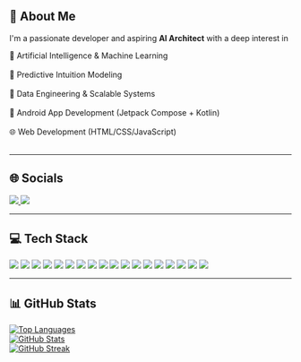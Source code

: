 ## 🚀 About Me

<div align="left">

I'm a passionate developer and aspiring **AI Architect** with a deep interest in

🤖 Artificial Intelligence & Machine Learning<br/><br/>
🧠 Predictive Intuition Modeling<br/><br/>
🧰 Data Engineering & Scalable Systems<br/><br/>
📱 Android App Development (Jetpack Compose + Kotlin)<br/><br/>
🌐 Web Development (HTML/CSS/JavaScript)<br/><br/>

---

## 🌐 Socials

<a href="https://linkedin.com/in/@jacobkirbyarchitect">
  <img src="https://img.shields.io/badge/LinkedIn-%230077B5.svg?logo=linkedin&logoColor=white" />
</a>
<a href="https://codepen.io/@yuv2222">
  <img src="https://img.shields.io/badge/Codepen-000000?logo=codepen&logoColor=white" />
</a>

---

## 💻 Tech Stack

<img src="https://img.shields.io/badge/python-3670A0?style=for-the-badge&logo=python&logoColor=ffdd54"/>
<img src="https://img.shields.io/badge/javascript-%23323330.svg?style=for-the-badge&logo=javascript&logoColor=%23F7DF1E"/>
<img src="https://img.shields.io/badge/mysql-4479A1.svg?style=for-the-badge&logo=mysql&logoColor=white"/>
<img src="https://img.shields.io/badge/tailwindcss-%2338B2AC.svg?style=for-the-badge&logo=tailwind-css&logoColor=white"/>
<img src="https://img.shields.io/badge/github-%23121011.svg?style=for-the-badge&logo=github&logoColor=white"/>
<img src="https://img.shields.io/badge/git-%23F05033.svg?style=for-the-badge&logo=git&logoColor=white"/>
<img src="https://img.shields.io/badge/glitch-%233333FF.svg?style=for-the-badge&logo=glitch&logoColor=white"/>
<img src="https://img.shields.io/badge/node.js-6DA55F?style=for-the-badge&logo=node.js&logoColor=white"/>
<img src="https://img.shields.io/badge/react-%2320232a.svg?style=for-the-badge&logo=react&logoColor=%2361DAFB"/>
<img src="https://img.shields.io/badge/vite-%23646CFF.svg?style=for-the-badge&logo=vite&logoColor=white"/>
<img src="https://img.shields.io/badge/WordPress-%23117AC9.svg?style=for-the-badge&logo=WordPress&logoColor=white"/>
<img src="https://img.shields.io/badge/WebGL-990000?logo=webgl&logoColor=white&style=for-the-badge"/>
<img src="https://img.shields.io/badge/PyTorch-%23EE4C2C.svg?style=for-the-badge&logo=PyTorch&logoColor=white"/>
<img src="https://img.shields.io/badge/TensorFlow-%23FF6F00.svg?style=for-the-badge&logo=TensorFlow&logoColor=white"/>
<img src="https://img.shields.io/badge/numpy-%23013243.svg?style=for-the-badge&logo=numpy&logoColor=white"/>
<img src="https://img.shields.io/badge/gitpod-f06611.svg?style=for-the-badge&logo=gitpod&logoColor=white"/>
<img src="https://img.shields.io/badge/gitlab-%23181717.svg?style=for-the-badge&logo=gitlab&logoColor=white"/>
<img src="https://img.shields.io/badge/Babel-F9DC3e?style=for-the-badge&logo=babel&logoColor=black"/>

---

## 📊 GitHub Stats

<a href="https://github.com/yuv2222">
  <img src="https://github-readme-stats.vercel.app/api/top-langs/?username=yuv2222&theme=one_dark_pro&hide_border=false&include_all_commits=false&count_private=false&layout=compact" alt="Top Languages"/>
</a>
<br/>

<a href="https://github.com/yuv2222">
  <img src="https://github-readme-stats.vercel.app/api?username=yuv2222&theme=one_dark_pro&hide_border=false&include_all_commits=false&count_private=false" alt="GitHub Stats"/>
</a>
<br/>

<a href="https://github.com/yuv2222">
  <img src="https://nirzak-streak-stats.vercel.app/?user=yuv2222&theme=one_dark_pro&hide_border=false" alt="GitHub Streak"/>
</a>

</div>
